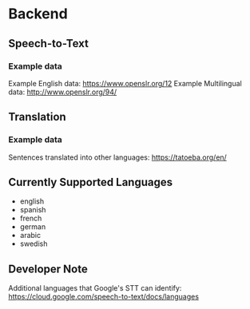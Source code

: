 # Backend

## Speech-to-Text

### Example data

Example English data: https://www.openslr.org/12
Example Multilingual data: http://www.openslr.org/94/

## Translation

### Example data

Sentences translated into other languages: https://tatoeba.org/en/

## Currently Supported Languages

- english
- spanish
- french
- german
- arabic
- swedish

## Developer Note

Additional languages that Google's STT can identify: https://cloud.google.com/speech-to-text/docs/languages